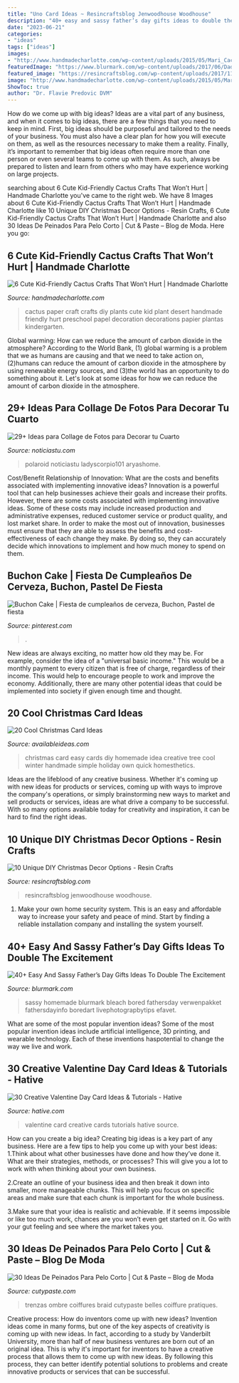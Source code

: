 ```yaml
---
title: "Uno Card Ideas ~ Resincraftsblog Jenwoodhouse Woodhouse"
description: "40+ easy and sassy father’s day gifts ideas to double the excitement"
date: "2023-06-21"
categories:
- "ideas"
tags: ["ideas"]
images:
- "http://www.handmadecharlotte.com/wp-content/uploads/2015/05/Mari_Cactus_Paper.jpg"
featuredImage: "https://www.blurmark.com/wp-content/uploads/2017/06/Daddy-Daughter-Photo-Frame.jpg"
featured_image: "https://resincraftsblog.com/wp-content/uploads/2017/11/stocking-holder-box-8-4.jpg"
image: "http://www.handmadecharlotte.com/wp-content/uploads/2015/05/Mari_Cactus_Paper.jpg"
ShowToc: true
author: "Dr. Flavie Predovic DVM"
---
```



How do we come up with big ideas?
Ideas are a vital part of any business, and when it comes to big ideas, there are a few things that you need to keep in mind. First, big ideas should be purposeful and tailored to the needs of your business. You must also have a clear plan for how you will execute on them, as well as the resources necessary to make them a reality. Finally, it’s important to remember that big ideas often require more than one person or even several teams to come up with them. As such, always be prepared to listen and learn from others who may have experience working on large projects.

	

		
searching about 6 Cute Kid-Friendly Cactus Crafts That Won’t Hurt | Handmade Charlotte you've came to the right web. We have 8 Images about 6 Cute Kid-Friendly Cactus Crafts That Won’t Hurt | Handmade Charlotte like 10 Unique DIY Christmas Decor Options - Resin Crafts, 6 Cute Kid-Friendly Cactus Crafts That Won’t Hurt | Handmade Charlotte and also 30 Ideas De Peinados Para Pelo Corto | Cut &amp; Paste – Blog de Moda. Here you go:
		
    
## 6 Cute Kid-Friendly Cactus Crafts That Won’t Hurt | Handmade Charlotte

<img loading=lazy src="http://www.handmadecharlotte.com/wp-content/uploads/2015/05/Mari_Cactus_Paper.jpg" onerror="this.onerror=null;this.src='https://tse1.mm.bing.net/th?id=OIP.b2FFOY2k3-WkSd5SS6bLeQHaJ4&amp;pid=15.1';" alt="6 Cute Kid-Friendly Cactus Crafts That Won’t Hurt | Handmade Charlotte">

_Source: handmadecharlotte.com_

>cactus paper craft crafts diy plants cute kid plant desert handmade friendly hurt preschool papel decoration decorations papier plantas kindergarten. 

	

Global warming: How can we reduce the amount of carbon dioxide in the atmosphere?
According to the World Bank, (1) global warming is a problem that we as humans are causing and that we need to take action on, (2)humans can reduce the amount of carbon dioxide in the atmosphere by using renewable energy sources, and (3)the world has an opportunity to do something about it. Let's look at some ideas for how we can reduce the amount of carbon dioxide in the atmosphere.

    
## 29+ Ideas Para Collage De Fotos Para Decorar Tu Cuarto

<img loading=lazy src="https://noticiastu.com/wp-content/uploads/2020/12/Collage-de-Fotos-para-Decorar-tu-Cuarto-3.jpg" onerror="this.onerror=null;this.src='https://tse1.mm.bing.net/th?id=OIP.hGcBlcorK1IJj952zcVyOgHaLG&amp;pid=15.1';" alt="29+ Ideas para Collage de Fotos para Decorar tu Cuarto">

_Source: noticiastu.com_

>polaroid noticiastu ladyscorpio101 aryashome. 

	

Cost/Benefit Relationship of Innovation: What are the costs and benefits associated with implementing innovative ideas?
Innovation is a powerful tool that can help businesses achieve their goals and increase their profits. However, there are some costs associated with implementing innovative ideas. Some of these costs may include increased production and administrative expenses, reduced customer service or product quality, and lost market share. In order to make the most out of innovation, businesses must ensure that they are able to assess the benefits and cost-effectiveness of each change they make. By doing so, they can accurately decide which innovations to implement and how much money to spend on them.

    
## Buchon Cake | Fiesta De Cumpleaños De Cerveza, Buchon, Pastel De Fiesta

<img loading=lazy src="https://i.pinimg.com/736x/d5/4f/d7/d54fd70074efbb32e0c912f4991a3864.jpg" onerror="this.onerror=null;this.src='https://tse2.mm.bing.net/th?id=OIP.uhoFD6W-myDdQu4suqhH0AHaJ3&amp;pid=15.1';" alt="Buchon Cake | Fiesta de cumpleaños de cerveza, Buchon, Pastel de fiesta">

_Source: pinterest.com_

>. 

	

New ideas are always exciting, no matter how old they may be. For example, consider the idea of a "universal basic income." This would be a monthly payment to every citizen that is free of charge, regardless of their income. This would help to encourage people to work and improve the economy. Additionally, there are many other potential ideas that could be implemented into society if given enough time and thought.

    
## 20 Cool Christmas Card Ideas

<img loading=lazy src="http://availableideas.com/wp-content/uploads/2015/11/Homemade-Christmas-Card-Idea.jpg" onerror="this.onerror=null;this.src='https://tse4.mm.bing.net/th?id=OIP.kHOtryA2YO2B1RkscnNAjwHaLJ&amp;pid=15.1';" alt="20 Cool Christmas Card Ideas">

_Source: availableideas.com_

>christmas card easy cards diy homemade idea creative tree cool winter handmade simple holiday own quick homesthetics. 

	

Ideas are the lifeblood of any creative business. Whether it's coming up with new ideas for products or services, coming up with ways to improve the company's operations, or simply brainstorming new ways to market and sell products or services, ideas are what drive a company to be successful. With so many options available today for creativity and inspiration, it can be hard to find the right ideas.

    
## 10 Unique DIY Christmas Decor Options - Resin Crafts

<img loading=lazy src="https://resincraftsblog.com/wp-content/uploads/2017/11/stocking-holder-box-8-4.jpg" onerror="this.onerror=null;this.src='https://tse2.mm.bing.net/th?id=OIP.pEAu57Jl8SVXJNQsf3cV6wHaLH&amp;pid=15.1';" alt="10 Unique DIY Christmas Decor Options - Resin Crafts">

_Source: resincraftsblog.com_

>resincraftsblog jenwoodhouse woodhouse. 

	

1. Make your own home security system. This is an easy and affordable way to increase your safety and peace of mind. Start by finding a reliable installation company and installing the system yourself.

    
## 40+ Easy And Sassy Father’s Day Gifts Ideas To Double The Excitement

<img loading=lazy src="https://www.blurmark.com/wp-content/uploads/2017/06/Daddy-Daughter-Photo-Frame.jpg" onerror="this.onerror=null;this.src='https://tse2.mm.bing.net/th?id=OIP.wayntZwxHz-c5keWKO1xygHaJ4&amp;pid=15.1';" alt="40+ Easy And Sassy Father’s Day Gifts Ideas To Double The Excitement">

_Source: blurmark.com_

>sassy homemade blurmark bleach bored fathersday verwenpakket fathersdayinfo boredart livephotograpbytips efavet. 

	

What are some of the most popular invention ideas?
Some of the most popular invention ideas include artificial intelligence, 3D printing, and wearable technology. Each of these inventions haspotential to change the way we live and work.

    
## 30 Creative Valentine Day Card Ideas &amp; Tutorials - Hative

<img loading=lazy src="https://hative.com/wp-content/uploads/2014/10/valentine-card-ideas/30-valentine-card-ideas.jpg" onerror="this.onerror=null;this.src='https://tse1.mm.bing.net/th?id=OIP.i2UZc6sBWmiWn8CeuLQpFAHaJ6&amp;pid=15.1';" alt="30 Creative Valentine Day Card Ideas &amp; Tutorials - Hative">

_Source: hative.com_

>valentine card creative cards tutorials hative source. 

	

How can you create a big idea?
Creating big ideas is a key part of any business. Here are a few tips to help you come up with your best ideas:
1.Think about what other businesses have done and how they’ve done it. What are their strategies, methods, or processes? This will give you a lot to work with when thinking about your own business.

2.Create an outline of your business idea and then break it down into smaller, more manageable chunks. This will help you focus on specific areas and make sure that each chunk is important for the whole business.

3.Make sure that your idea is realistic and achievable. If it seems impossible or like too much work, chances are you won’t even get started on it. Go with your gut feeling and see where the market takes you.


    
## 30 Ideas De Peinados Para Pelo Corto | Cut &amp; Paste – Blog De Moda

<img loading=lazy src="http://www.cutypaste.com/wp-content/uploads/2016/07/braided-short-haircuts-7.jpg" onerror="this.onerror=null;this.src='https://tse3.mm.bing.net/th?id=OIP.ckRAuOZjBE_3b9IS5Y0P2gHaKa&amp;pid=15.1';" alt="30 Ideas De Peinados Para Pelo Corto | Cut &amp; Paste – Blog de Moda">

_Source: cutypaste.com_

>trenzas ombre coiffures braid cutypaste belles coiffure pratiques. 

	

Creative process: How do inventors come up with new ideas?
Invention ideas come in many forms, but one of the key aspects of creativity is coming up with new ideas. In fact, according to a study by Vanderbilt University, more than half of new business ventures are born out of an original idea. This is why it's important for inventors to have a creative process that allows them to come up with new ideas. By following this process, they can better identify potential solutions to problems and create innovative products or services that can be successful.

